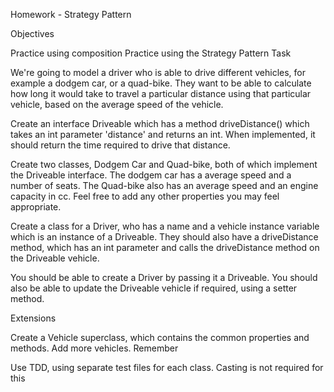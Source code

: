 Homework - Strategy Pattern

Objectives

Practice using composition
Practice using the Strategy Pattern
Task

We're going to model a driver who is able to drive different vehicles, for example a dodgem car, or a quad-bike. They want to be able to calculate how long it would take to travel a particular distance using that particular vehicle, based on the average speed of the vehicle.

Create an interface Driveable which has a method driveDistance() which takes an int parameter 'distance' and returns an int.
When implemented, it should return the time required to drive that distance.

Create two classes, Dodgem Car and Quad-bike, both of which implement the Driveable interface. The dodgem car has a average speed and a number of seats. The Quad-bike also has an average speed and an engine capacity in cc. Feel free to add any other properties you may feel appropriate.

Create a class for a Driver, who has a name and a vehicle instance variable which is an instance of a Driveable. They should also have a driveDistance method, which has an int parameter and calls the driveDistance method on the Driveable vehicle.

You should be able to create a Driver by passing it a Driveable. You should also be able to update the Driveable vehicle if required, using a setter method.

Extensions

Create a Vehicle superclass, which contains the common properties and methods.
Add more vehicles.
Remember

Use TDD, using separate test files for each class.
Casting is not required for this

